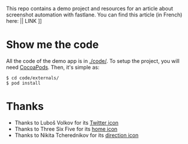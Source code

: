This repo contains a demo project and resources for an article about screenshot automation with fastlane. You can find this article (in French) here:  || LINK ]]# Show me the codeAll the code of the demo app is in [./code/](code/). To setup the project, you will need [CocoaPods](https://cocoapods.org). Then, it's simple as:```$ cd code/externals/ 
$ pod install 
```# Thanks* Thanks to Luboš Volkov for its [Twitter icon](https://thenounproject.com/term/twitter/20940/) * Thanks to Three Six Five for its [home icon](https://thenounproject.com/term/home/740700/)* Thanks to Nikita Tcherednikov for its [direction icon](https://thenounproject.com/term/direction/599398/)